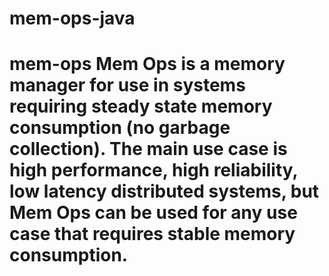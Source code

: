 # mem-ops-java
# mem-ops Mem Ops is a memory manager for use in systems requiring steady state memory consumption (no garbage collection). The main use case is high performance, high reliability, low latency distributed systems, but Mem Ops can be used for any use case that requires stable memory consumption.
